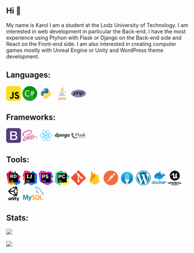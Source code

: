 ## Hi 👋

My name is Karol I am a student at the Lodz University of Technology. I am interested in web development in particular the Back-end. I have the most experience using Ptyhon with Flask or Django on the Back-end side and React on the Front-end side. I am also interested in creating computer games mostly with Unreal Engine or Unity and WordPress theme development.

## Languages: 

<p align="left">
	<img height="40" src="./icons/javascript.png">
	<img height="40" src="./icons/csharp.png">
	<img height="40" src="./icons/python.png">
	<img height="40" src="./icons/java.png">
	<img height="40" src="./icons/php.png">
</p>

## Frameworks: 

<p align="left">
	<img height="40" src="./icons/bootstrap.png">
	<img height="40" src="./icons/sass.png">
	<img height="40" src="./icons/react.png">
	<img height="40" src="./icons/django.png">
	<img height="40" src="./icons/flask.png">
</p>


## Tools: 

<p align="left">
	<img height="40" src="./icons/ide_rider.png">
	<img height="40" src="./icons/ide_intellij.png">
	<img height="40" src="./icons/ide_phpstorm.png">
	<img height="40" src="./icons/ide_pycharm.png">
	<img height="40" src="./icons/git.png">
	<img height="40" src="./icons/firebase.png">
	<img height="40" src="./icons/postman.png">
	<img height="40" src="./icons/fork.png">
	<img height="40" src="./icons/wordpress.png">
	<img height="40" src="./icons/docker.png">
	<img height="40" src="./icons/unreal-engine.png">
	<img height="40" src="./icons/unity.png">
	<img height="40" src="./icons/mysql.png">
</p>
 
## Stats: 

<p align="left">
	<img src="https://github-readme-streak-stats.herokuapp.com?user=karolprofic]"/>
</p>

<p align="left">
	<img src="https://github-readme-stats.vercel.app/api/top-langs/?username=karolprofic&exclude_repo=Fishy-Towers&layout=compact"/>
</p>


